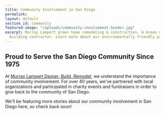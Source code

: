 ```yaml
---
title: Community Involvement in San Diego
permalink:
layout: default
section_id: community
featured-image: "/uploads/community-involvement-header.jpg"
excerpt: Murray Lampert green home remodeling & construction. A Green Certified home
  building contractor. Learn more about our environmentally friendly practices.
---
```


## Proud to Serve the San Diego Community Since 1975

At [Murray Lampert Design, Build, Remodel](/), we understand the importance of community involvement. For over 40 years, we've partnered with local organizations and participated in charity events and fundraisers in order to give back to the community of San Diego.

We'll be featuring more stories about our community involvement in San Diego here, so check back soon!
